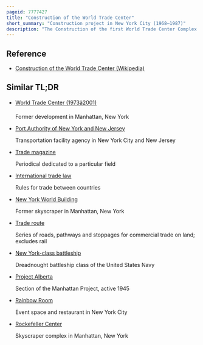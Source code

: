 ```yaml
---
pageid: 7777427
title: "Construction of the World Trade Center"
short_summary: "Construction project in New York City (1968–1987)"
description: "The Construction of the first World Trade Center Complex in new York City was conceived as an urban Renewal Project to revitalize lower Manhattan spearheaded by david Rockefeller. The Project was developed by the port Authority of new York and new Jersey. After World War ii the Idea of a World Trade Center developed as a Way to supplement existing Avenues of international Commerce in the united States."
---
```


## Reference

- [Construction of the World Trade Center (Wikipedia)](https://en.wikipedia.org/?curid=7777427)

## Similar TL;DR

- [World Trade Center (1973â2001)](/tldr/en/world-trade-center-19732001)

  Former development in Manhattan, New York

- [Port Authority of New York and New Jersey](/tldr/en/port-authority-of-new-york-and-new-jersey)

  Transportation facility agency in New York City and New Jersey

- [Trade magazine](/tldr/en/trade-magazine)

  Periodical dedicated to a particular field

- [International trade law](/tldr/en/international-trade-law)

  Rules for trade between countries

- [New York World Building](/tldr/en/new-york-world-building)

  Former skyscraper in Manhattan, New York

- [Trade route](/tldr/en/trade-route)

  Series of roads, pathways and stoppages for commercial trade on land; excludes rail

- [New York-class battleship](/tldr/en/new-york-class-battleship)

  Dreadnought battleship class of the United States Navy

- [Project Alberta](/tldr/en/project-alberta)

  Section of the Manhattan Project, active 1945

- [Rainbow Room](/tldr/en/rainbow-room)

  Event space and restaurant in New York City

- [Rockefeller Center](/tldr/en/rockefeller-center)

  Skyscraper complex in Manhattan, New York
